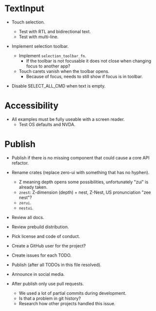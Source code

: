 # TextInput

* Touch selection.
    - Test with RTL and bidirectional text.
    - Test with multi-line.

* Implement selection toolbar.
    - Implement `selection_toolbar_fn`.
        - If the toolbar is not focusable it does not close when changing focus to another app?
    - Touch carets vanish when the toolbar opens.
        - Because of focus, needs to still show if focus is in toolbar.
* Disable SELECT_ALL_CMD when text is empty.

# Accessibility

* All examples must be fully useable with a screen reader.
    - Test OS defaults and NVDA.

# Publish

* Publish if there is no missing component that could cause a core API refactor.

* Rename crates (replace zero-ui with something that has no hyphen). 
    - Z meaning depth opens some possibilities, unfortunately "zui" is already taken.
    - `znest`: Z-dimension (depth) + nest, Z-Nest, US pronunciation "zee nest"? 
    - `zerui`.
    - `nestui`.

* Review all docs.
* Review prebuild distribution.
* Pick license and code of conduct.
* Create a GitHub user for the project?
* Create issues for each TODO.

* Publish (after all TODOs in this file resolved).
* Announce in social media.

* After publish only use pull requests.
    - We used a lot of partial commits during development.
    - Is that a problem in git history?
    - Research how other projects handled this issue.